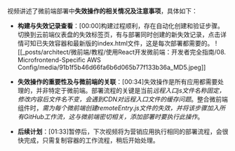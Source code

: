 

视频讲述了微前端部署中**失效操作的相关情况及注意事项**，具体如下：


- **构建与失效记录查看**：[00:00]构建过程顺利，存在自动化创建和验证步骤。切换到云前端仪表盘的失效标签页，有与部署同时创建的新失效记录，点击详情可知已失效容器和最新版的index.html文件，这是每次部署都需要的。
![[_posts/architect/微前端/教程/使用React开发微前端：开发者完全指南/08. Microfrontend-Specific AWS Config/media/91b1f5b46d66fa6b6d065b77f133b36a_MD5.jpeg]]

- **失效操作的重要性及与微前端的关联**：[00:34]失效操作是所有应用都需要处理的，并非特定于微前端。部署流程的关键是当前*远程入口js文件名称固定，修改内容后文件名不变，会遇到CDN对远程入口文件的缓存问题*。整合微前端组件时，*需为每个微前端创建remoteEntry.js文件的失效，并将该步骤加入所有GitHub工作流，这与微前端密切相关，添加部署时要执行此操作*。
- **后续计划**：[01:33]暂停后，下次视频将为营销应用执行相同的部署流程，会很快完成，只需复制容器的工作流程，稍后开始处理。